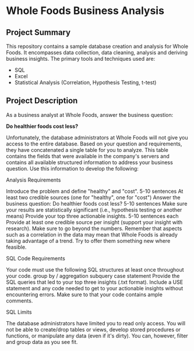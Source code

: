 # Whole Foods Business Analysis

## Project Summary

This repository contains a sample database creation and analysis for Whole Foods. It encompasses data collection, data cleaning, analysis and deriving business insights.
The primary tools and techniques used are:
- SQL
- Excel
- Statistical Analysis (Correlation, Hypothesis Testing, t-test)

## Project Description

As a business analyst at Whole Foods, answer the business question:

**Do healthier foods cost less?**

 

Unfortunately, the database administrators at Whole Foods will not give you access to the entire database. Based on your question and requirements, they have concatenated a single table for you to analyze. This table contains the fields that were available in the company's servers and contains all available structured information to address your business question. Use this information to develop the following:

 

Analysis Requirements

Introduce the problem and define "healthy" and "cost".
5-10 sentences
At least two credible sources (one for "healthy", one for "cost")
Answer the business question: Do healthier foods cost less?
5-10 sentences
Make sure your results are statistically significant (i.e., hypothesis testing or another means)
Provide your top three actionable insights.
5-10 sentences each
Provide at least one credible source per insight (support your insight with research).
Make sure to go beyond the numbers. Remember that aspects such as a correlation in the data may mean that Whole Foods is already taking advantage of a trend. Try to offer them something new where feasible.
 

SQL Code Requirements

Your code must use the following SQL structures at least once throughout your code.
group by / aggregation
subquery
case statement
Provide the SQL queries that led to your top three insights (.txt format). Include a USE statement and any code needed to get to your actionable insights without encountering errors. Make sure to that your code contains ample comments.
 

SQL Limits

The database administrators have limited you to read only access. You will not be able to create/drop tables or views, develop stored procedures or functions, or manipulate any data (even if it's dirty). You can, however, filter and group data as you see fit.

 

